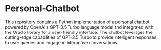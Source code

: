 # Personal-Chatbot
This repository contains a Python implementation of a personal chatbot powered by OpenAI's GPT-3.5 Turbo language model and integrated with the Gradio library for a user-friendly interface. The chatbot leverages the cutting-edge capabilities of GPT-3.5 Turbo to provide intelligent responses to user queries and engage in interactive conversations.
